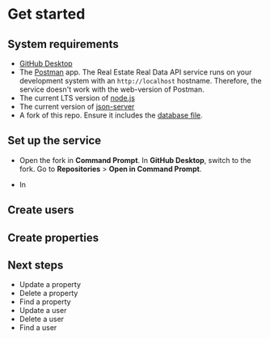 # Get started

## System requirements

* [GitHub Desktop](https://desktop.github.com/)
* The [Postman](https://www.postman.com/downloads/) app. The Real Estate Real Data API service runs on your development system with an `http://localhost` hostname. Therefore, the service doesn't work with the web-version of Postman.
* The current LTS version of [node.js](https://nodejs.org/en/)
* The current version of [json-server](https://www.npmjs.com/package/json-server)
* A fork of this repo. Ensure it includes the [database file](/api/property-manager.json).

## Set up the service

* Open the fork in **Command Prompt**. In **GitHub Desktop**, switch to the fork. Go to **Repositories** > **Open in Command Prompt**.

* In  

## Create users

## Create properties

## Next steps

* Update a property
* Delete a property
* Find a property
* Update a user
* Delete a user
* Find a user